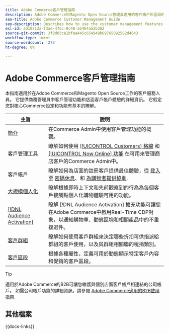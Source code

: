 ```yaml
---
title: Adobe Commerce客戶管理指南
description: Adobe Commerce和Magento Open Source管理員適用的客戶帳戶和區段的完整資訊，包括設定。
seo-title: Adobe Commerce Customer Management Guide
seo-description: Describes how to use the customer management features in Adobe Commerce or Magento Open Source.
exl-id: ad10713a-f3ae-47dc-8c48-ab464a52b362
source-git-commit: 3f0d03ce1bfaa445c654949b69765092582d4643
workflow-type: tm+mt
source-wordcount: '275'
ht-degree: 0%

---
```



# Adobe Commerce客戶管理指南

本指南適用於在Adobe Commerce和Magento Open Source工作的客戶服務人員。 它提供商務管理員中客戶管理功能和店面客戶帳戶體驗的詳細資訊。 它假定您對核心Commerce設定和功能有基本的瞭解。

| 主旨 | 說明 |
| ------- | ----------- |
| [簡介](customers-introduction.md) | 在Commerce Admin中使用客戶管理功能的概觀。 |
| 客戶管理工具 | 瞭解如何使用 [[!UICONTROL Customers] 格線](customers-all.md) 和 [[!UICONTROL Now Online] 功能](now-online.md) 在可用來管理商店客戶的Commerce Admin中。 |
| 客戶帳戶 | 瞭解如何為店面的註冊客戶提供最佳體驗，從 [登入](login-landing-page.md) 至 [密碼休息](password-reset.md)、和 [為購物者提供協助](login-as-customer.md). |
| [大規模個人化](personalize-scale.md) | 瞭解根據即時上下文和先前觀察到的行為為每個客戶接觸點個人化購物體驗可用的功能。 |
| [[!DNL Audience Activation]](audience-activation.md) | 瞭解 [!DNL Audience Activation] 擴充功能可讓您在Adobe Commerce中啟用Real-Time CDP對象，以通知購物車、動態區塊和相關產品中的不重複選件。 |
| [客戶群組](customer-groups.md) | 瞭解如何使用客戶群組來決定哪些折扣可供指派給群組的客戶使用，以及與群組相關聯的稅捐類別。 |
| [客戶區段](customer-segments.md) | 根據各種屬性，定義可用於動態顯示特定客戶內容和促銷的客戶區段。 |

>[!TIP]
>
>適用於Adobe Commerce的B2B可讓您維護與個別店面客戶帳戶相連結的公司帳戶。 如需公司帳戶功能的詳細資訊，請參閱 [Adobe Commerce適用的B2B使用指南](../b2b/account-companies.md).

## 其他檔案

{{docs-links}}
